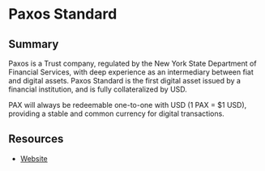 # Paxos Standard

## Summary

Paxos is a Trust company, regulated by the New York State Department of Financial Services, with deep experience as an intermediary between fiat and digital assets. Paxos Standard is the first digital asset issued by a financial institution, and is fully collateralized by USD.

PAX will always be redeemable one-to-one with USD \(1 PAX = $1 USD\), providing a stable and common currency for digital transactions.

## Resources

* [Website](https://www.paxos.com/standard/)


